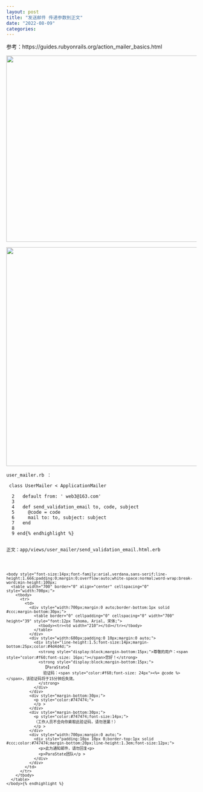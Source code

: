 ```yaml
---
layout: post
title: "发送邮件 传递参数到正文"
date: "2022-08-09"
categories: 
---
```

<p>参考：https://guides.rubyonrails.org/action_mailer_basics.html</p>

<p><img height="492" src="/uploads/ckeditor/pictures/171/image-20220809162655-1.png" width="785" /></p>

<p><img height="578" src="/uploads/ckeditor/pictures/172/image-20220809162723-2.png" width="776" /></p>

<p><code>user_mailer.rb ：</code></p>

<pre>
<code>&nbsp;class UserMailer &lt; ApplicationMailer

&nbsp; 2&nbsp;&nbsp; default from: &#39; web3@163.com&#39;
&nbsp; 3
&nbsp; 4&nbsp;&nbsp; def send_validation_email to, code, subject
&nbsp; 5&nbsp;&nbsp;&nbsp;&nbsp; @code = code
&nbsp; 6&nbsp;&nbsp;&nbsp;&nbsp; mail to: to, subject: subject
&nbsp; 7&nbsp;&nbsp; end
&nbsp; 8
&nbsp; 9 end{% endhighlight %}

<p>正文：app/views/user_mailer/send_validation_email.html.erb</p>

<pre>
<code>&lt;body style=&quot;font-size:14px;font-family:arial,verdana,sans-serif;line-height:1.666;padding:0;margin:0;overflow:auto;white-space:normal;word-wrap:break-word;min-height:100px;
&nbsp; &lt;table width=&quot;700&quot; border=&quot;0&quot; align=&quot;center&quot; cellspacing=&quot;0&quot; style=&quot;width:700px;&quot;&gt;
&nbsp;&nbsp;&nbsp; &lt;tbody&gt;
&nbsp;&nbsp;&nbsp;&nbsp;&nbsp; &lt;tr&gt;
&nbsp;&nbsp;&nbsp;&nbsp;&nbsp;&nbsp;&nbsp; &lt;td&gt;
&nbsp;&nbsp;&nbsp;&nbsp;&nbsp;&nbsp;&nbsp;&nbsp;&nbsp; &lt;div style=&quot;width:700px;margin:0 auto;border-bottom:1px solid #ccc;margin-bottom:30px;&quot;&gt;
&nbsp;&nbsp;&nbsp;&nbsp;&nbsp;&nbsp;&nbsp;&nbsp;&nbsp;&nbsp;&nbsp; &lt;table border=&quot;0&quot; cellpadding=&quot;0&quot; cellspacing=&quot;0&quot; width=&quot;700&quot; height=&quot;39&quot; style=&quot;font:12px Tahoma, Arial, 宋体;&quot;&gt;
&nbsp;&nbsp;&nbsp;&nbsp;&nbsp;&nbsp;&nbsp;&nbsp;&nbsp;&nbsp;&nbsp;&nbsp;&nbsp; &lt;tbody&gt;&lt;tr&gt;&lt;td width=&quot;210&quot;&gt;&lt;/td&gt;&lt;/tr&gt;&lt;/tbody&gt;
&nbsp;&nbsp;&nbsp;&nbsp;&nbsp;&nbsp;&nbsp;&nbsp;&nbsp;&nbsp;&nbsp; &lt;/table&gt;
&nbsp;&nbsp;&nbsp;&nbsp;&nbsp;&nbsp;&nbsp;&nbsp;&nbsp; &lt;/div&gt;
&nbsp;&nbsp;&nbsp;&nbsp;&nbsp;&nbsp;&nbsp;&nbsp;&nbsp; &lt;div style=&quot;width:680px;padding:0 10px;margin:0 auto;&quot;&gt;
&nbsp;&nbsp;&nbsp;&nbsp;&nbsp;&nbsp;&nbsp;&nbsp;&nbsp;&nbsp;&nbsp; &lt;div style=&quot;line-height:1.5;font-size:14px;margin-bottom:25px;color:#4d4d4d;&quot;&gt;
&nbsp;&nbsp;&nbsp;&nbsp;&nbsp;&nbsp;&nbsp;&nbsp;&nbsp;&nbsp;&nbsp;&nbsp;&nbsp; &lt;strong style=&quot;display:block;margin-bottom:15px;&quot;&gt;尊敬的用户：&lt;span style=&quot;color:#f60;font-size: 16px;&quot;&gt;&lt;/span&gt;您好！&lt;/strong&gt;
&nbsp;&nbsp;&nbsp;&nbsp;&nbsp;&nbsp;&nbsp;&nbsp;&nbsp;&nbsp;&nbsp;&nbsp;&nbsp; &lt;strong style=&quot;display:block;margin-bottom:15px;&quot;&gt;
&nbsp;&nbsp;&nbsp;&nbsp;&nbsp;&nbsp;&nbsp;&nbsp;&nbsp;&nbsp;&nbsp;&nbsp;&nbsp;&nbsp;&nbsp; 【ParaState】
&nbsp;&nbsp;&nbsp;&nbsp;&nbsp;&nbsp;&nbsp;&nbsp;&nbsp;&nbsp;&nbsp;&nbsp;&nbsp;&nbsp;&nbsp; 验证码：&lt;span style=&quot;color:#f60;font-size: 24px&quot;&gt;&lt;%= @code %&gt;&lt;/span&gt;，该验证码将于15分钟后失效。
&nbsp;&nbsp;&nbsp;&nbsp;&nbsp;&nbsp;&nbsp;&nbsp;&nbsp;&nbsp;&nbsp;&nbsp;&nbsp; &lt;/strong&gt;
&nbsp;&nbsp;&nbsp;&nbsp;&nbsp;&nbsp;&nbsp;&nbsp;&nbsp;&nbsp;&nbsp; &lt;/div&gt;
&nbsp;&nbsp;&nbsp;&nbsp;&nbsp;&nbsp;&nbsp;&nbsp;&nbsp; &lt;/div&gt;
&nbsp;&nbsp;&nbsp;&nbsp;&nbsp;&nbsp;&nbsp;&nbsp;&nbsp; &lt;div style=&quot;margin-bottom:30px;&quot;&gt;
&nbsp;&nbsp;&nbsp;&nbsp;&nbsp;&nbsp;&nbsp;&nbsp;&nbsp;&nbsp;&nbsp; &lt;p style=&quot;color:#747474;&quot;&gt;
&nbsp;&nbsp;&nbsp;&nbsp;&nbsp;&nbsp;&nbsp;&nbsp;&nbsp;&nbsp;&nbsp; &lt;/p &gt;
&nbsp;&nbsp;&nbsp;&nbsp;&nbsp;&nbsp;&nbsp;&nbsp;&nbsp; &lt;/div&gt;
&nbsp;&nbsp;&nbsp;&nbsp;&nbsp;&nbsp;&nbsp;&nbsp;&nbsp; &lt;div style=&quot;margin-bottom:30px;&quot;&gt;
&nbsp;&nbsp;&nbsp;&nbsp;&nbsp;&nbsp;&nbsp;&nbsp;&nbsp;&nbsp;&nbsp; &lt;p style=&quot;color:#747474;font-size:14px;&quot;&gt;
&nbsp;&nbsp;&nbsp;&nbsp;&nbsp;&nbsp;&nbsp;&nbsp;&nbsp;&nbsp;&nbsp; （工作人员不会向你索取此验证码，请勿泄漏！）
&nbsp;&nbsp;&nbsp;&nbsp;&nbsp;&nbsp;&nbsp;&nbsp;&nbsp;&nbsp;&nbsp; &lt;/p &gt;
&nbsp;&nbsp;&nbsp;&nbsp;&nbsp;&nbsp;&nbsp;&nbsp;&nbsp; &lt;/div&gt;
&nbsp;&nbsp;&nbsp;&nbsp;&nbsp;&nbsp;&nbsp;&nbsp;&nbsp; &lt;div style=&quot;width:700px;margin:0 auto;&quot;&gt;
&nbsp;&nbsp;&nbsp;&nbsp;&nbsp;&nbsp;&nbsp;&nbsp;&nbsp;&nbsp;&nbsp; &lt;div style=&quot;padding:10px 10px 0;border-top:1px solid #ccc;color:#747474;margin-bottom:20px;line-height:1.3em;font-size:12px;&quot;&gt;
&nbsp;&nbsp;&nbsp;&nbsp;&nbsp;&nbsp;&nbsp;&nbsp;&nbsp;&nbsp;&nbsp;&nbsp;&nbsp; &lt;p&gt;此为通知邮件，请勿回复&lt;p&gt;
&nbsp;&nbsp;&nbsp;&nbsp;&nbsp;&nbsp;&nbsp;&nbsp;&nbsp;&nbsp;&nbsp;&nbsp;&nbsp; &lt;p&gt;ParaState团队&lt;/p &gt;
&nbsp;&nbsp;&nbsp;&nbsp;&nbsp;&nbsp;&nbsp;&nbsp;&nbsp;&nbsp;&nbsp; &lt;/div&gt;
&nbsp;&nbsp;&nbsp;&nbsp;&nbsp;&nbsp;&nbsp;&nbsp;&nbsp; &lt;/div&gt;
&nbsp;&nbsp;&nbsp;&nbsp;&nbsp;&nbsp;&nbsp; &lt;/td&gt;
&nbsp;&nbsp;&nbsp;&nbsp;&nbsp; &lt;/tr&gt;
&nbsp;&nbsp;&nbsp; &lt;/tbody&gt;
&nbsp; &lt;/table&gt;
&lt;/body&gt;{% endhighlight %}

